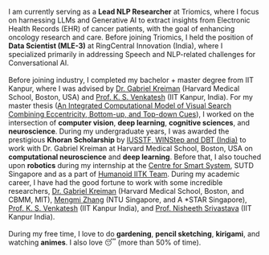 I am currently serving as a <b>Lead NLP Researcher</b> at Triomics, where I focus on harnessing LLMs and Generative AI to extract insights from Electronic Health Records (EHR) of cancer patients, with the goal of enhancing oncology research and care. Before joining Triomics, I held the position of <b>Data Scientist (MLE-3)</b> at RingCentral Innovation (India), where I specialized primarily in addressing Speech and NLP-related challenges for Conversational AI.
<br><br>
Before joining industry, I completed my bachelor + master degree from IIT Kanpur, where I was advised by
<a href="http://klab.tch.harvard.edu/" target="\_blank">Dr. Gabriel Kreiman</a> (Harvard Medical School, Boston, USA) and
<a href="https://home.iitk.ac.in/~venkats/" target="\_blank">Prof. K. S. Venkatesh</a> (IIT Kanpur, India).
For my master thesis (<a href="{{ site.url }}/files/thesis.pdf" target="\_blank">An Integrated Computational Model of Visual Search Combining Eccentricity, Bottom-up, and Top-down Cues</a>), I worked on the intersection of <b>computer vision</b>, <b>deep learning</b>, <b>cognitive sciences</b>, and <b>neuroscience</b>. During my undergraduate years, I was awarded the prestigious <b>Khoran Scholarship</b> by <a href="https://iusstf.org/khorana-program-for-scholars" target="\_blank">IUSSTF, WINStep and DBT (India)</a> to work with Dr. Gabriel Kreiman at Harvard Medical School, Boston, USA on <b>computational neuroscience</b> and <b>deep learning</b>. Before that, I also touched upon <b>robotics</b> during my internship at the <a href="https://www.sutd.edu.sg/Research/Research-Centres/ST-Engineering-SUTD-Centre-for-Smart-Systems" target="\_blank">Centre for Smart System</a>, SUTD Singapore and as a part of <a href="https://www.facebook.com/HumanoidIITK/" target="\_blank">Humanoid IITK Team</a>. During my academic career, I have had the good fortune to work with some incredible researchers, <a href="http://klab.tch.harvard.edu/">Dr. Gabriel Kreiman</a> (Harvard Medical School, Boston, and CBMM, MIT), <a href="https://a0091624.wixsite.com/deepneurocognition-1">Mengmi Zhang</a> (NTU Singapore, and A \*STAR Singapore), <a href="https://home.iitk.ac.in/~venkats/">Prof. K. S. Venkatesh</a> (IIT Kanpur India), and <a href="https://www.cse.iitk.ac.in/users/nsrivast/">Prof. Nisheeth Srivastava</a> (IIT Kanpur India). 
<br><br>
During my free time, I love to do <b>gardening</b>, <b>pencil sketching</b>, <b>kirigami</b>, and watching <b>animes</b>. I also love 😴 (more than 50% of time).


<!-- The title of my thesis was <b>"An Integrated Computational Model of Visual
Search Combining Eccentricity, Bottom-up, and Top-down Cues"</b>, which was at the intersection of cognitive sciences and deep learning.focused on explaining human visual search via deep neural network based computational models.
<br><br> -->


<!-- I'm a dual-degree (BT-MT) student in the Department of Electrical Engineering at the <a href="http://www.iitk.ac.in/">Indian Institute of Technology Kanpur</a> supervised by <a href="http://klab.tch.harvard.edu/">Dr. Gabriel Kreiman</a> (Harvard Medical School, Boston, USA) and <a href="https://home.iitk.ac.in/~venkats/">Prof. K. S. Venkatesh</a> (IIT Kanpur, India). I am primarily interested in <b>artificial intelligence</b>, <b>cognitive neuroscience</b>, and <b>cognitive psychology</b>. And, I dream of reverse-engineering human intelligence to create more general and intelligent Artificial Intelligence and better understand human cognition. To achieve this, I follow the following three principles: 1. To understand the biological and psychological basis of human cognition, 2. To study the computational model of human cognition, machine learning, and artificial intelligence, and 3. Finally, work on bridging the gap between humans and machines. I believe this will help us form a computational model that is better than the existing one and can also help us understand the theories of human cognition that we cannot deduce directly by studying the brain. In the pursuit of fulfilling my dream, I have had the good fortune to work with <a href="http://klab.tch.harvard.edu/">Dr. Gabriel Kreiman</a> (Harvard Medical School, Boston, and CBMM, MIT), <a href="https://a0091624.wixsite.com/mengmi">Mengmi Zhang</a> (Harvard Medical School, Boston, and CBMM, MIT), <a href="https://home.iitk.ac.in/~venkats/">Prof. K. S. Venkatesh</a> (IIT Kanpur), and <a href="https://www.cse.iitk.ac.in/users/nsrivast/">Prof. Nisheeth Srivastava</a> (IIT Kanpur). I also worked shortly on a robotics and computer vision project at the <a href="https://www.sutd.edu.sg/Research/Research-Centres/ST-Engineering-SUTD-Centre-for-Smart-Systems">Centre for Smart System</a>, SUTD Singapore. Please refer to the project section to know about the work I have done while exploring different directions.
<br><br>
I also established the <a href="https://bcs-iitk.github.io/">Brain and Cognitive Society</a> at IIT Kanpur to build a student community that works for similar objectives. Within just one year of establishment, our society emerged as one of the most active student communities and completed various neuroscience, psychology, and machine learning projects.
<br><br>
Apart from academics, I love to do <b>pencil sketching</b>, <b>kirigami</b>, wasting my time watching <b>animes</b> and spending time alone absolutely thinking nothing... <i class="far fa-grin-tongue-squint"></i> <i class="far fa-grin-tongue-squint"></i> -->
